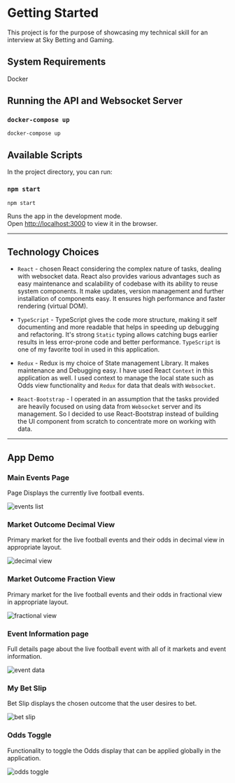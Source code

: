 # Getting Started

This project is for the purpose of showcasing my technical skill for an interview at Sky Betting and Gaming.

## System Requirements

Docker

## Running the API and Websocket Server

### `docker-compose up`

```
docker-compose up
```

## Available Scripts

In the project directory, you can run:

### `npm start`

```
npm start
```

Runs the app in the development mode.\
Open [http://localhost:3000](http://localhost:3000) to view it in the browser.

---

## Technology Choices

- `React` - chosen React considering the complex nature of tasks, dealing with websocket data. React also provides various advantages such as easy maintenance and scalability of codebase with its ability to reuse system components. It make updates, version management and further installation of components easy. It ensures high performance and faster rendering (virtual DOM).

- `TypeScript` - TypeScript gives the code more structure, making it self documenting and more readable that helps in speeding up debugging and refactoring. It's strong `Static` typing allows catching bugs earlier results in less error-prone code and better performance. `TypeScript` is one of my favorite tool in used in this application.

- `Redux` - Redux is my choice of State management Library. It makes maintenance and Debugging easy. I have used React `Context` in this application as well. I used context to manage the local state such as Odds view functionality and `Redux` for data that deals with `Websocket`.

- `React-Bootstrap` - I operated in an assumption that the tasks provided are heavily focused on using data from `Websocket` server and its management. So I decided to use React-Bootstrap instead of building the UI component from scratch to concentrate more on working with data.

---

## App Demo

### Main Events Page

Page Displays the currently live football events.

![events list](images/eventsList.png)

### Market Outcome Decimal View

Primary market for the live football events and their odds in decimal view in appropriate layout.

![decimal view](images/marketOutcome_Decimal.png)

### Market Outcome Fraction View

Primary market for the live football events and their odds in fractional view in appropriate layout.

![fractional view](images/marketOutcome_Fraction.png)

### Event Information page

Full details page about the live football event with all of it markets and event information.

![event data](images/eventData.png)

### My Bet Slip

Bet Slip displays the chosen outcome that the user desires to bet.

![bet slip](images/myBetSlip.png)

### Odds Toggle

Functionality to toggle the Odds display that can be applied globally in the application.

![odds toggle](images/oddsToggle.png)
